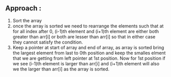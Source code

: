 ## Approach :
1. Sort the array
2. once the array is sorted we need to rearrange the elements such that at for all index after 0, (i-1)th element and (i+1)th element are either both greater than arr[i] or both are lesser than arr[i] so that in either case they cannot satisfy the condition.
3. Keep a pointer at start of array and end of array, as array is sorted bring the largest element from last to 0th position and keep the smalles elment that we are getting from left pointer at 1st position. Now for 1st position if we see (i-1)th element is larger than arr[i] and (i+1)th element will also we the larger than arr[i] as the array is sorted.
